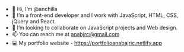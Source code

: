 - 👋 Hi, I’m @anchilla
- 👀 I’m a front-end developer and I work with JavaScript, HTML, CSS, jQuery and React.
- 💞️ I’m looking to collaborate on JavaScript projects and Web design.
- 📫 You can reach me at anabjrc@gmail.com
- 💻 My portfolio website - https://portfolioanabajric.netlify.app

<!---
anchilla/anchilla is a ✨ special ✨ repository because its `README.md` (this file) appears on your GitHub profile.
You can click the Preview link to take a look at your changes.
--->
